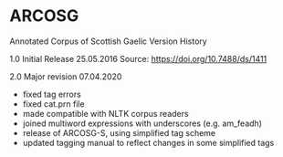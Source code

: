 # ARCOSG
Annotated Corpus of Scottish Gaelic
Version History

1.0 Initial Release
25.05.2016
Source: https://doi.org/10.7488/ds/1411

2.0 Major revision 
07.04.2020

- fixed tag errors
- fixed cat.prn file
- made compatible with NLTK corpus readers
- joined multiword expressions with underscores (e.g. am_feadh)
- release of ARCOSG-S, using simplified tag scheme
- updated tagging manual to reflect changes in some simplified tags
